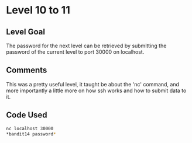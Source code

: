# Level 10 to 11

## Level Goal
The password for the next level can be retrieved by submitting the password of the current level to port 30000 on localhost.

## Comments
This was a pretty useful level, it taught be about the 'nc' command, and more importantly a little more on how ssh works and how to submit data to it.

Code Used
------
```bash
nc localhost 30000
*bandit14 password*
```
